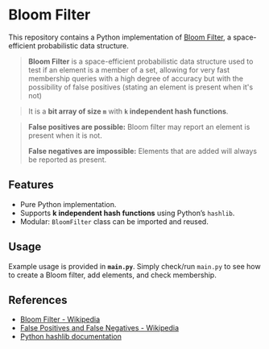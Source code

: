 # Bloom Filter

This repository contains a Python implementation of [Bloom Filter](https://en.wikipedia.org/wiki/Bloom_filter), a space-efficient probabilistic data structure.

> **Bloom Filter** is a space-efficient probabilistic data structure used to test if an element is a member of a set, allowing for very fast membership queries with a high degree of accuracy but with the possibility of false positives (stating an element is present when it's not)

> It is a **bit array of size `m`** with **`k` independent hash functions**.

> **False positives are possible:** Bloom filter may report an element is present when it is not.  
>
> **False negatives are impossible:** Elements that are added will always be reported as present.

## Features

- Pure Python implementation.  
- Supports **k independent hash functions** using Python’s `hashlib`.
- Modular: `BloomFilter` class can be imported and reused.

## Usage

Example usage is provided in **`main.py`**. Simply check/run `main.py` to see how to create a Bloom filter, add elements, and check membership.

## References

- [Bloom Filter - Wikipedia](https://en.wikipedia.org/wiki/Bloom_filter)  
- [False Positives and False Negatives - Wikipedia](https://en.wikipedia.org/wiki/False_positives_and_false_negatives)
- [Python hashlib documentation](https://docs.python.org/3/library/hashlib.html)
